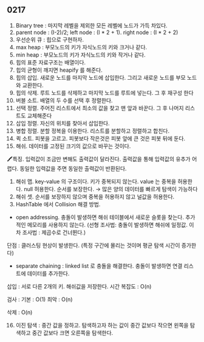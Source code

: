 
##  0217

1. Binary tree : 마지막 레벨을 제외한 모든 레벨에 노드가 가득 차있다. 
2. parent node : (I-2)/2; left node : (I * 2 + 1). right node : (I * 2 + 2)
3. 우선순위 큐 : 힙으로 구현하자. 
4. max heap : 부모노드의 키가 자식노드의 키와 크거나 같다. 
5. min heap : 부모노드의 키가 자식노드의 키와 작거나 같다. 
6. 힙의 표준 자료구조는 배열이다. 
7. 힙의 균형이 깨지면 heapify 를 해준다. 
8. 힙의 삽입. 새로운 노드를 마지막 노드에 삽입한다. 그리고 새로운 노드를 부모 노드와 교환한다. 
9. 힙의 삭제. 루트 노드를 삭제하고 마지막 노드를 루트에 넣는다. 그 후 재구성 한다 
10. 버블 소트. 배열의 두 수를 선택 후 정렬한다. 
11. 선택 정렬. 주어진 리스트에서 최소의 값을 찾고 맨 앞과 바꾼다. 그 후 나머지 리스트도 교체해준다 
12. 삽입 정렬. 자신의 위치를 찾아서 삽입한다. 
13. 병합 정렬. 분할 정복을 이용한다. 리스트를 분할하고 정렬하고 합친다. 
14. 퀵 소트. 피봇을 고르고. 피봇보다 작은것은 피봇 앞에 큰 것은 피봇 뒤에 둔다. 
15. 해쉬. 데이터를 고정된 크기의 값으로 바꾸는 것이다. 

🖍특징. 입력값이 조금만 변해도 출력값이 달라진다. 출력값을 통해 입력값의 유추가 어렵다. 동일한 입력값을 주면 동일한 출력값이 반환된다. 

1. 해쉬 맵. key-value 의 구조이다. 키가 중복되지 않는다. value 는 중복을 허용한다. null 허용한다. 순서를 보장한다. → 많은 양의 데이터를 빠르게 탐색이 가능하다 
2. 해쉬 셋. 순서를 보장하지 않으며 중복을 허용하지 않고 널값을 허용한다. 
3. HashTable 에서 Collision 해결 방법. 
- open addressing. 충돌이 발생하면 해쉬 테이블에서 새로운 슬롯을 찾는다. 추가적인 메모리를 사용하지 않는다. (선형 조사법: 충돌이 발생하면 해쉬에 일정값. 이차 조사법 : 제곱수로 건너뛴다.)

단점 : 클러스팅 현상이 발생한다. (특정 구간에 몰리는 것이며 평균 탐색 시간이 증가한다) 

- separate chaining : linked list 로 충돌을 해결한다. 충돌이 발생하면 연결 리스트에 데이터를 추가한다.

삽입 : 서로 다른 2개의 키. 해쉬값을 저장한다. 시간 복잡도 : O(n)

검사 : 기본 : O(1) 최악 : O(n)

삭제 : O(n) 

16. 이진 탐색 : 중간 값을 정하고. 탐색하고자 하는 값이 중간 값보다 작으면 왼쪽을 탐색하고 중간 값보다 크면 오른쪽을 탐색한다.
